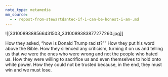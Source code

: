 ```yaml
---
note_type: metamedia
mm_source:
  - - repost-from-stewartdantec-if-i-can-be-honest-i-am-.md
---
```


![[3310089388566431503_3310089383877277260.jpg]]

How they asked, “how is Donald
Trump racist?”” How they put his
word above the Bible. How they
silenced any criticism, turning it
on us and telling us that we were
the ones who were wrong and not
the people who hated us. How
they were willing to sacrifice us
and even themselves to hold onto
white power. How they could not
be trusted because, in the end,
they must win and we must lose.

